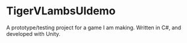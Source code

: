 # TigerVLambsUIdemo
A prototype/testing project for a game I am making. Written in C#, and developed with Unity.
